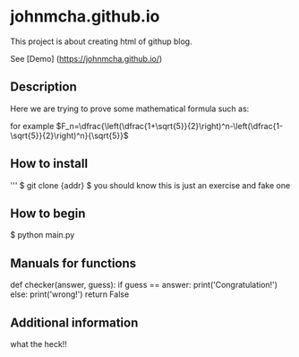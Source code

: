 # johnmcha.github.io


This project is about creating html of githup blog.

See [Demo] (https://johnmcha.github.io/)

## Description
Here we are trying to prove some mathematical formula such as:

for example 
$F_n=\dfrac{\left(\dfrac{1+\sqrt{5}}{2}\right)^n-\left(\dfrac{1-\sqrt{5}}{2}\right)^n}{\sqrt{5}}$


## How to install

'''
$ git clone {addr}
$ you should know this is just an exercise and fake one 

## How to begin 

$ python main.py

## Manuals for functions

def checker(answer, guess):
	if guess == answer:
		print('Congratulation!')
	else:
		print('wrong!')
		return False

## Additional information
what the heck!!
